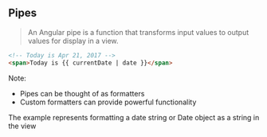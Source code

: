 ## Pipes

> An Angular pipe is a function that transforms input values to output values for display in a view.

```html
<!-- Today is Apr 21, 2017 -->
<span>Today is {{ currentDate | date }}</span>
```

Note:

- Pipes can be thought of as formatters
- Custom formatters can provide powerful functionality

The example represents formatting a date string or Date object as a string in the view
